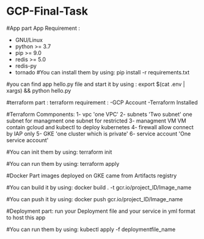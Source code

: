 # GCP-Final-Task
#App part 
    App Requirement :
   - GNU/Linux
   - python >= 3.7
   - pip >= 9.0
   - redis >= 5.0
   - redis-py
   - tornado
#You can install them by using:
pip install -r requirements.txt

#you can find app hello.py file and start it by using :
export $(cat .env | xargs) && python hello.py


#terraform part :
    terraform requirement :
    -GCP Account
    -Terraform Installed
    
#Terraform Commponents:
    1- vpc 'one VPC'
    2- subnets 'Two subnet' 
        one subnet for managment
        one subnet for restricted
    3- managment VM
        VM contain gcloud and kubectl to deploy kubernetes
    4- firewall
        allow connect by IAP only
    5- GKE 'one cluster which is private' 
    6- service account 'One service account'
    
 #You can init them by using:
    terraform init
    
 #You can run them by using:
    terraform apply
    
    
#Docker Part
images deployed on GKE  came from Artifacts registry

 #You can build it by using:
    docker build . -t gcr.io/project_ID/Image_name
    
 #You can push it by using:
    docker push  gcr.io/project_ID/Image_name
    
    
 #Deployment part:
    run your Deployment file and your service in yml format to host this app
    
 #You can run them by using:
    kubectl apply -f deploymentfile_name 
    
